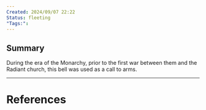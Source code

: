 ```yaml
---
Created: 2024/09/07 22:22
Status: fleeting
"Tags:":
---
```

## Summary
During the era of the Monarchy, prior to the first war between them and the Radiant church, this bell was used as a call to arms.

---
# References